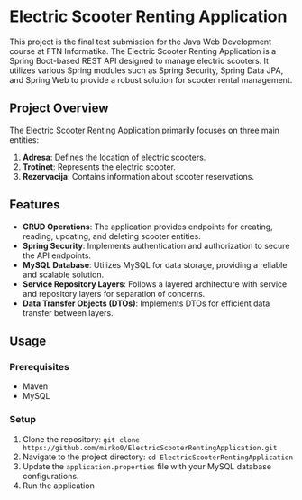 # Electric Scooter Renting Application

This project is the final test submission for the Java Web Development course at FTN Informatika. 
The Electric Scooter Renting Application is a Spring Boot-based REST API designed to manage electric scooters.
It utilizes various Spring modules such as Spring Security, Spring Data JPA, and Spring Web to provide a robust solution for scooter rental management.

## Project Overview

The Electric Scooter Renting Application primarily focuses on three main entities:

1. **Adresa**: Defines the location of electric scooters.
2. **Trotinet**: Represents the electric scooter.
3. **Rezervacija**: Contains information about scooter reservations.

## Features

- **CRUD Operations**: The application provides endpoints for creating, reading, updating, and deleting scooter entities.
- **Spring Security**: Implements authentication and authorization to secure the API endpoints.
- **MySQL Database**: Utilizes MySQL for data storage, providing a reliable and scalable solution.
- **Service Repository Layers**: Follows a layered architecture with service and repository layers for separation of concerns.
- **Data Transfer Objects (DTOs)**: Implements DTOs for efficient data transfer between layers.

## Usage

### Prerequisites

- Maven
- MySQL

### Setup

1. Clone the repository:
`git clone https://github.com/mirko0/ElectricScooterRentingApplication.git`
2. Navigate to the project directory:
`cd ElectricScooterRentingApplication`
3. Update the `application.properties` file with your MySQL database configurations.
4. Run the application

